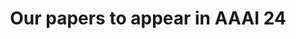 ---
news_date: "10 DEC"
year: "2023"
title: "Our papers to appear in AAAI 24"
link: "https://mp.weixin.qq.com/s/cmBGRXvQ5a1_1DHAHu07Qw"
---